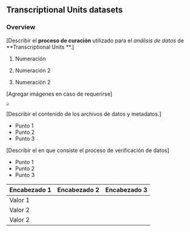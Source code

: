 ## Transcriptional Units datasets

### Overview

[Describir el **proceso de curación** utilizado para el *análisis de datos* de **Transcriptional Units **.]


1. Numeración

2. Numeración 2

3. Numeración 2

   

[Agregar imágenes en caso de requerirse]

<img src="./imgs/WorkflowHT.png" style="zoom:50%;" />


[Describir el contenido de los archivos de datos y metadatos.]

- Punto 1
- Punto 2
- Punto 3


[Describir el en que consiste el proceso de verificación de datos]

- Punto 1
- Punto 2
- Punto 3



| Encabezado 1 | Encabezado 2 | Encabezado 3 |
| ------------ | ------------ | ------------ |
| Valor 1      |              |              |
| Valor 2      |              |              |
| Valor 2      |              |              |



